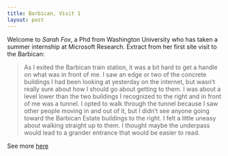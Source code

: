 ```yaml
---
title: Barbican, Visit 1
layout: post
---
```

Welcome to *Sarah Fox*, a Phd from Washington University who has taken a summer internship at Microsoft Research.   Extract from her first site visit to the Barbican:

>As I exited the Barbican train station, it was a bit hard to get a handle on what was in front of me. I saw an edge or two of the concrete buildings I had been looking at yesterday on the internet, but wasn’t really sure about how I should go about getting to them. I was about a level lower than the two buildings I recognized to the right and in front of me was a tunnel. I opted to walk through the tunnel because I saw other people moving in and out of it, but I didn’t see anyone going toward the Barbican Estate buildings to the right. I felt a little uneasy about walking straight up to them. I thought maybe the underpass would lead to a grander entrance that would be easier to read.

See more [here](http://communitiesintheclouds.wordpress.com/2014/07/03/visit-one/)